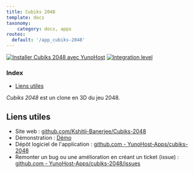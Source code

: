 ```yaml
---
title: Cubiks 2048
template: docs
taxonomy:
    category: docs, apps
routes:
  default: '/app_cubiks-2048'
---
```


[![Installer Cubiks 2048 avec YunoHost](https://install-app.yunohost.org/install-with-yunohost.svg)](https://install-app.yunohost.org/?app=cubiks-2048) [![Integration level](https://dash.yunohost.org/integration/cubiks-2048.svg)](https://dash.yunohost.org/appci/app/cubiks-2048)

### Index

- [Liens utiles](#liens-utiles)

*Cubiks 2048* est un clone en 3D du jeu 2048.

## Liens utiles

+ Site web : [github.com/Kshitij-Banerjee/Cubiks-2048](https://github.com/Kshitij-Banerjee/Cubiks-2048)
+ Démonstration : [Démo](https://kshitij-banerjee.github.io/Cubiks-2048/)
+ Dépôt logiciel de l'application : [github.com - YunoHost-Apps/cubiks-2048](https://github.com/YunoHost-Apps/cubiks-2048_ynh)
+ Remonter un bug ou une amélioration en créant un ticket (issue) : [github.com - YunoHost-Apps/cubiks-2048/issues](https://github.com/YunoHost-Apps/cubiks-2048_ynh/issues)

